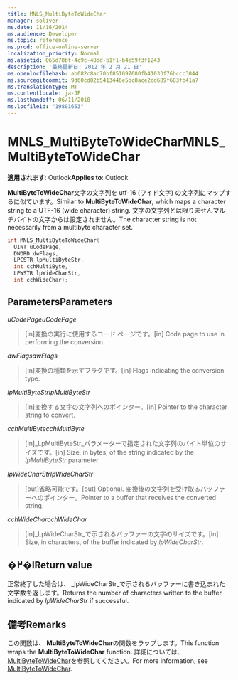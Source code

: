 ```yaml
---
title: MNLS_MultiByteToWideChar
manager: soliver
ms.date: 11/16/2014
ms.audience: Developer
ms.topic: reference
ms.prod: office-online-server
localization_priority: Normal
ms.assetid: 065d78bf-4c9c-48dd-b1f1-b4e59f3f1243
description: '最終更新日: 2012 年 2 月 21 日'
ms.openlocfilehash: ab082c8ac70bf851097080fb41033f76bccc3044
ms.sourcegitcommit: 9d60cd82b5413446e5bc8ace2cd689f683fb41a7
ms.translationtype: MT
ms.contentlocale: ja-JP
ms.lasthandoff: 06/11/2018
ms.locfileid: "19801653"
---
```

# <a name="mnlsmultibytetowidechar"></a><span data-ttu-id="7d14f-103">MNLS_MultiByteToWideChar</span><span class="sxs-lookup"><span data-stu-id="7d14f-103">MNLS_MultiByteToWideChar</span></span>

  
  
<span data-ttu-id="7d14f-104">**適用されます**: Outlook</span><span class="sxs-lookup"><span data-stu-id="7d14f-104">**Applies to**: Outlook</span></span> 
  
<span data-ttu-id="7d14f-105">**MultiByteToWideChar**文字の文字列を utf-16 (ワイド文字) の文字列にマップするに似ています。</span><span class="sxs-lookup"><span data-stu-id="7d14f-105">Similar to **MultiByteToWideChar**, which maps a character string to a UTF-16 (wide character) string.</span></span> <span data-ttu-id="7d14f-106">文字の文字列とは限りませんマルチバイトの文字からは設定されません。</span><span class="sxs-lookup"><span data-stu-id="7d14f-106">The character string is not necessarily from a multibyte character set.</span></span>
  
```cpp
int MNLS_MultiByteToWideChar(
  UINT uCodePage,
  DWORD dwFlags,
  LPCSTR lpMultiByteStr,
  int cchMultiByte,
  LPWSTR lpWideCharStr,
  int cchWideChar);
```

## <a name="parameters"></a><span data-ttu-id="7d14f-107">Parameters</span><span class="sxs-lookup"><span data-stu-id="7d14f-107">Parameters</span></span>

 <span data-ttu-id="7d14f-108">_uCodePage_</span><span class="sxs-lookup"><span data-stu-id="7d14f-108">_uCodePage_</span></span>
  
> <span data-ttu-id="7d14f-109">[in]変換の実行に使用するコード ページです。</span><span class="sxs-lookup"><span data-stu-id="7d14f-109">[in] Code page to use in performing the conversion.</span></span>
    
 <span data-ttu-id="7d14f-110">_dwFlags_</span><span class="sxs-lookup"><span data-stu-id="7d14f-110">_dwFlags_</span></span>
  
> <span data-ttu-id="7d14f-111">[in]変換の種類を示すフラグです。</span><span class="sxs-lookup"><span data-stu-id="7d14f-111">[in] Flags indicating the conversion type.</span></span>
    
 <span data-ttu-id="7d14f-112">_lpMultiByteStr_</span><span class="sxs-lookup"><span data-stu-id="7d14f-112">_lpMultiByteStr_</span></span>
  
> <span data-ttu-id="7d14f-113">[in]変換する文字の文字列へのポインター。</span><span class="sxs-lookup"><span data-stu-id="7d14f-113">[in] Pointer to the character string to convert.</span></span>
    
 <span data-ttu-id="7d14f-114">_cchMultiByte_</span><span class="sxs-lookup"><span data-stu-id="7d14f-114">_cchMultiByte_</span></span>
  
> <span data-ttu-id="7d14f-115">[in]_LpMultiByteStr_パラメーターで指定された文字列のバイト単位のサイズです。</span><span class="sxs-lookup"><span data-stu-id="7d14f-115">[in] Size, in bytes, of the string indicated by the  _lpMultiByteStr_ parameter.</span></span> 
    
 <span data-ttu-id="7d14f-116">_lpWideCharStr_</span><span class="sxs-lookup"><span data-stu-id="7d14f-116">_lpWideCharStr_</span></span>
  
> <span data-ttu-id="7d14f-117">[out]省略可能です。</span><span class="sxs-lookup"><span data-stu-id="7d14f-117">[out] Optional.</span></span> <span data-ttu-id="7d14f-118">変換後の文字列を受け取るバッファーへのポインター。</span><span class="sxs-lookup"><span data-stu-id="7d14f-118">Pointer to a buffer that receives the converted string.</span></span>
    
 <span data-ttu-id="7d14f-119">_cchWideChar_</span><span class="sxs-lookup"><span data-stu-id="7d14f-119">_cchWideChar_</span></span>
  
> <span data-ttu-id="7d14f-120">[in]_LpWideCharStr_で示されるバッファーの文字のサイズです。</span><span class="sxs-lookup"><span data-stu-id="7d14f-120">[in] Size, in characters, of the buffer indicated by  _lpWideCharStr_.</span></span>
    
## <a name="return-value"></a><span data-ttu-id="7d14f-121">�߂�l</span><span class="sxs-lookup"><span data-stu-id="7d14f-121">Return value</span></span>

<span data-ttu-id="7d14f-122">正常終了した場合は、 _lpWideCharStr_で示されるバッファーに書き込まれた文字数を返します。</span><span class="sxs-lookup"><span data-stu-id="7d14f-122">Returns the number of characters written to the buffer indicated by  _lpWideCharStr_ if successful.</span></span> 
  
## <a name="remarks"></a><span data-ttu-id="7d14f-123">備考</span><span class="sxs-lookup"><span data-stu-id="7d14f-123">Remarks</span></span>

<span data-ttu-id="7d14f-124">この関数は、 **MultiByteToWideChar**の関数をラップします。</span><span class="sxs-lookup"><span data-stu-id="7d14f-124">This function wraps the **MultiByteToWideChar** function.</span></span> <span data-ttu-id="7d14f-125">詳細については、 [MultiByteToWideChar](http://msdn.microsoft.com/en-us/library/dd319072%28VS.85%29.aspx)を参照してください。</span><span class="sxs-lookup"><span data-stu-id="7d14f-125">For more information, see [MultiByteToWideChar](http://msdn.microsoft.com/en-us/library/dd319072%28VS.85%29.aspx).</span></span>
  

